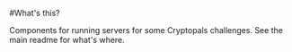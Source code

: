#What's this?

Components for running servers for some Cryptopals challenges. See the main readme for what's where.